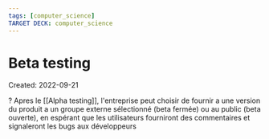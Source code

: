 ```yaml
---
tags: [computer_science] 
TARGET DECK: computer_science
---
```

# Beta testing
Created: 2022-09-21

?
Apres le [[Alpha testing]], l'entreprise peut choisir de fournir a une version du produit a un groupe externe sélectionné (beta fermée) ou au public (beta ouverte), en espérant que les utilisateurs fourniront des commentaires et signaleront les bugs aux développeurs
<!--SR:!2022-11-11,34,270-->

